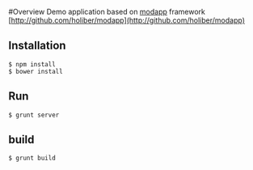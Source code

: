 #Overview
Demo application based on [modapp](http://github.com/holiber/modapp) framework
[http://github.com/holiber/modapp](http://github.com/holiber/modapp)
## Installation
	$ npm install
	$ bower install
## Run
	$ grunt server
## build
	$ grunt build